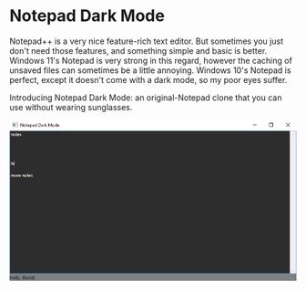 # Notepad Dark Mode

Notepad++ is a very nice feature-rich text editor. But sometimes you just
don't need those features, and something simple and basic is better.
Windows 11's Notepad is very strong in this regard, however the caching of
unsaved files can sometimes be a little annoying.
Windows 10's Notepad is perfect, except it doesn't come with a dark mode,
so my poor eyes suffer.

Introducing Notepad Dark Mode: an original-Notepad clone that you can use
without wearing sunglasses.

![Early Screenshot of Application](./Docs/Img/EarlyScreenshot.png)
